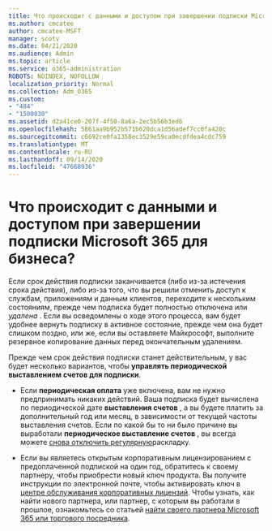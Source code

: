 ```yaml
---
title: Что происходит с данными и доступом при завершении подписки Microsoft 365 для бизнеса?
ms.author: cmcatee
author: cmcatee-MSFT
manager: scotv
ms.date: 04/21/2020
ms.audience: Admin
ms.topic: article
ms.service: o365-administration
ROBOTS: NOINDEX, NOFOLLOW
localization_priority: Normal
ms.collection: Adm_O365
ms.custom:
- "484"
- "1500030"
ms.assetid: d2a41ce0-207f-4f50-8a6a-2ec5b56b3ed6
ms.openlocfilehash: 5861aa9b952b571b620dca1d56adef7cc0fa420c
ms.sourcegitcommit: c6692ce0fa1358ec3529e59ca0ecdfdea4cdc759
ms.translationtype: MT
ms.contentlocale: ru-RU
ms.lasthandoff: 09/14/2020
ms.locfileid: "47668936"
---
```

# <a name="what-happens-to-my-data-and-access-when-my-microsoft-365-for-business-subscription-ends"></a>Что происходит с данными и доступом при завершении подписки Microsoft 365 для бизнеса?

Если срок действия подписки заканчивается (либо из-за истечения срока действия), либо из-за того, что вы решили отменить доступ к службам, приложениям и данным клиентов, переходите к нескольким состояниям, прежде чем подписка будет полностью отключена или  *удалена*  . Если вы осведомлены о ходе этого процесса, вам будет удобнее вернуть подписку в активное состояние, прежде чем она будет слишком поздно, или же, если вы оставляете Майкрософт, выполните резервное копирование данных перед окончательным удалением.
  
Прежде чем срок действия подписки станет действительным, у вас будет несколько вариантов, чтобы **управлять периодической выставлением счетов для подписки**.
  
- Если **периодическая оплата** уже включена, вам не нужно предпринимать никаких действий. Ваша подписка будет вычислена по периодической дате **выставления счетов** , а вы будете платить за дополнительный год или месяц, в зависимости от текущей частоты выставления счетов. Если по какой бы то ни было причине вы выработали **периодическое выставление счетов** , вы всегда можете [снова отключить регулярную](https://docs.microsoft.com/microsoft-365/commerce/subscriptions/renew-your-subscription#turn-recurring-billing-off-or-on)раскладку.

- Если вы являетесь открытым корпоративным лицензированием с предоплаченной подпиской на один год, обратитесь к своему партнеру, чтобы приобрести новый ключ продукта. Вы получите инструкции по электронной почте, чтобы активировать ключ в [центре обслуживания корпоративных лицензий](https://go.microsoft.com/fwlink/p/?LinkID=282016). Чтобы узнать, как найти нового партнера, или партнер, с которым вы работали в прошлое, ознакомьтесь со статьей [найти своего партнера Microsoft 365 или торгового посредника](https://docs.microsoft.com/microsoft-365/admin/manage/find-your-partner-or-reseller).